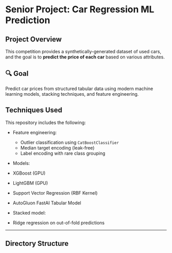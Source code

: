 # Senior Project: Car Regression ML Prediction

## Project Overview

This competition provides a synthetically-generated dataset of used cars, and the goal is to **predict the price of each car** based on various attributes.

## 🔍 Goal

Predict car prices from structured tabular data using modern machine learning models, stacking techniques, and feature engineering.

## Techniques Used

This repository includes the following:

- Feature engineering:
  - Outlier classification using `CatBoostClassifier`
  - Median target encoding (leak-free)
  - Label encoding with rare class grouping
    
-  Models:
  - XGBoost (GPU)
  - LightGBM (GPU)
  - Support Vector Regression (RBF Kernel)
  - AutoGluon FastAI Tabular Model
    
-  Stacked model:
  - Ridge regression on out-of-fold predictions

---

## Directory Structure 
